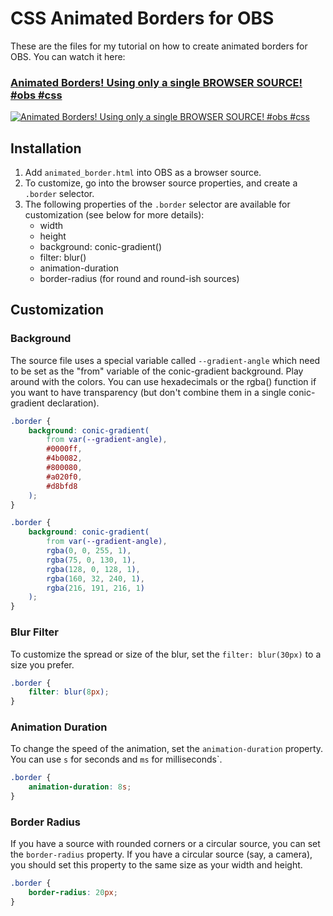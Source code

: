# CSS Animated Borders for OBS
These are the files for my tutorial on how to create animated borders for OBS. You can watch it here:
### [Animated Borders! Using only a single BROWSER SOURCE! #obs #css](https://youtu.be/S_cYfJPYgv4)
[![Animated Borders! Using only a single BROWSER SOURCE! #obs #css](https://img.youtube.com/vi/S_cYfJPYgv4/0.jpg "Animated Borders! Using only a single BROWSER SOURCE! #obs #css")](https://youtu.be/S_cYfJPYgv4)

## Installation
1. Add `animated_border.html` into OBS as a browser source.
2. To customize, go into the browser source properties, and create a `.border` selector.
2. The following properties of the `.border` selector are available for customization (see below for more details):
    - width
    - height
    - background: conic-gradient()
    - filter: blur()
    - animation-duration
    - border-radius (for round and round-ish sources)

## Customization
### Background
The source file uses a special variable called `--gradient-angle` which need to be set as the "from" variable of the conic-gradient background. Play around with the colors. You can use hexadecimals or the rgba() function if you want to have transparency (but don't combine them in a single conic-gradient declaration).
```css
.border {
    background: conic-gradient(
        from var(--gradient-angle),
        #0000ff, 
        #4b0082,
        #800080,
        #a020f0,
        #d8bfd8
    );
}
```

```css
.border {
    background: conic-gradient(
        from var(--gradient-angle),
        rgba(0, 0, 255, 1),
        rgba(75, 0, 130, 1),
        rgba(128, 0, 128, 1),
        rgba(160, 32, 240, 1),
        rgba(216, 191, 216, 1)
    );
}
```

### Blur Filter
To customize the spread or size of the blur, set the `filter: blur(30px)` to a size you prefer.
```css
.border {
    filter: blur(8px);
}
```

### Animation Duration
To change the speed of the animation, set the `animation-duration` property. You can use `s` for seconds and `ms` for milliseconds`.
```css
.border {
    animation-duration: 8s;
}
```

### Border Radius
If you have a source with rounded corners or a circular source, you can set the `border-radius` property. If you have a circular source (say, a camera), you should set this property to the same size as your width and height.
```css
.border {
    border-radius: 20px;
}
```